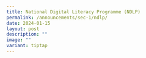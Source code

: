 ```yaml
---
title: National Digital Literacy Programme (NDLP)
permalink: /announcements/sec-1/ndlp/
date: 2024-01-15
layout: post
description: ""
image: ""
variant: tiptap
---
```

